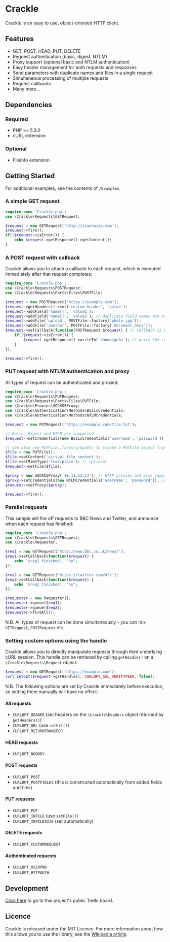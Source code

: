 # Crackle

Crackle is an easy to use, object-oriented HTTP client.

## Features

 - GET, POST, HEAD, PUT, DELETE
 - Request authentication (basic, digest, NTLM)
 - Proxy support (optional basic and NTLM authentication)
 - Easy header management for both requests and responses
 - Send parameters with duplicate names and files in a single request
 - Simultaneous processing of multiple requests
 - Request callbacks
 - Many more...

## Dependencies

### Required

 - PHP >= 5.3.0
 - cURL extension

### Optional

 - Fileinfo extension

## Getting Started

For additional examples, see the contents of `/Examples`.

### A simple GET request

````php
require_once 'Crackle.php';
use \Crackle\Requests\GETRequest;

$request = new GETRequest('http://icanhazip.com');
$request->fire();
if(!$request->isError()) {
	echo $request->getResponse()->getContent();
}
````

### A POST request with callback

Crackle allows you to attach a callback to each request, which is executed immediately after that request completes:

````php
require_once 'Crackle.php';
use \Crackle\Requests\POSTRequest;
use \Crackle\Requests\Parts\Files\POSTFile;

$request = new POSTRequest('https://example.com');
$request->getHeaders()->set('custom-header', 'value');
$request->addField('name[]', 'value1');
$request->addField('name[]', 'value2'); // duplicate field names are supported
$request->addFile('upload', POSTFile::factory('photo.jpg'));
$request->addFile('another', POSTFile::factory('document.docx'));
$request->setCallback(function(POSTRequest $request) { // callback is passed the original request object
	if(!$request->isError()) {
		$request->getResponse()->writeTo('/home/gebn'); // write the response to a file
	}
});

$request->fire();
````

### PUT request with NTLM authentication and proxy

All types of request can be authenticated and proxied:

````php
require_once 'Crackle.php';
use \Crackle\Requests\PUTRequest;
use \Crackle\Requests\Parts\Files\PUTFile;
use \Crackle\Proxies\SOCKS5Proxy;
use \Crackle\Authentication\Methods\BasicCredentials;
use \Crackle\Authentication\Methods\NTLMCredentials;

$request = new PUTRequest('https://example.com/file.txt');

// Basic, Digest and NTLM are supported
$request->setCredentials(new BasicCredentials('username', 'password'));

// can also use PUTFile::factory($path) to create a PUTFile object from a real file
$file = new PUTFile();
$file->setContent('virtual file content');
$file->setMimeType('text/plain'); // optional
$request->setFile($file);

$proxy = new SOCKS5Proxy('10.11.12.13'); // HTTP proxies are also supported
$proxy->setCredentials(new NTLMCredentials('username', 'password')); // BASIC and NTLM supported
$request->setProxy($proxy);

$request->fire();
````

### Parallel requests

This sample will fire off requests to BBC News and Twitter, and announce when each request has finished:

````php
require_once 'Crackle.php';
use \Crackle\Requests\GETRequest;
use \Crackle\Requester;

$req1 = new GETRequest('http://www.bbc.co.uk/news/');
$req1->setCallback(function($request) {
	echo '$req1 finished', "\n";
});

$req2 = new GETRequest('https://twitter.com/#!/');
$req2->setCallback(function($request) {
	echo '$req2 finished', "\n";
});

$requester = new Requester();
$requester->queue($req1);
$requester->queue($req2);
$requester->fireAll();
````

N.B. All types of request can be done simultaneously - you can mix `GETRequest`, `POSTRequest` etc.
	
### Setting custom options using the handle

Crackle allows you to directly manipulate requests through their underlying cURL session. This handle can be retrieved by calling `getHandle()` on a `\Crackle\Requests\Request` object:

````php
$request = new GETRequest('https://example.com');
curl_setopt($request->getHandle(), CURLOPT_SSL_VERIFYPEER, false);
````

N.B. The following options are set by Crackle immediately before execution, so setting them manually will have no effect:

#### All requests

 - `CURLOPT_HEADER` (set headers on the `\Crackle\Headers` object returned by `getHeaders()`)
 - `CURLOPT_URL` (use `setUrl()`)
 - `CURLOPT_RETURNTRANSFER`

#### HEAD requests

 - `CURLOPT_NOBODY`

#### POST requests

 - `CURLOPT_POST`
 - `CURLOPT_POSTFIELDS` (this is constructed automatically from added fields and files)

#### PUT requests

 - `CURLOPT_PUT`
 - `CURLOPT_INFILE` (use `setFile()`)
 - `CURLOPT_INFILESIZE` (set automatically)

#### DELETE requests

 - `CURLOPT_CUSTOMREQUEST`

#### Authenticated requests

 - `CURLOPT_USERPWD`
 - `CURLOPT_HTTPAUTH`

## Development

[Click here](https://trello.com/b/91q94waP/crackle) to go to this project's public Trello board.

## Licence

Crackle is released under the MIT Licence. For more information about how this allows you to use the library, see the [Wikipedia article](http://en.wikipedia.org/wiki/MIT_License).